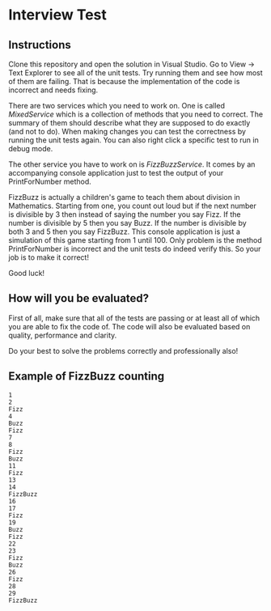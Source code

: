 # Interview Test

## Instructions

Clone this repository and open the solution in Visual Studio. Go to
View -> Text Explorer to see all of the unit tests. Try running them and see how most of them are failing.
That is because the implementation of the code is incorrect and needs
fixing.

There are two services which you need to work on. One
is called *MixedService* which is a collection of methods that you need to correct.
The summary of them should describe what they are supposed to do exactly (and not to do).
When making changes you can test the correctness by running the unit tests again.
You can also right click a specific test to run in debug mode.

The other service you have to work on is *FizzBuzzService*. It comes by an accompanying
console application just to test the output of your PrintForNumber method.

FizzBuzz is actually a children's game to teach them about division in Mathematics.
Starting from one, you count out loud but if the next number is divisible by 3 then instead of
saying the number you say Fizz. If the number is divisible by 5 then you say Buzz. If the number is divisible
by both 3 and 5 then you say FizzBuzz.
This console application is just a simulation of this game starting from 1 until 100.
Only problem is the method PrintForNumber is incorrect and the unit tests do indeed verify this.
So your job is to make it correct!

Good luck!

## How will you be evaluated?

First of all, make sure that all of the tests are passing or at least
all of which you are able to fix the code of. The code will also be evaluated based
on quality, performance and clarity.

Do your best to solve the problems correctly and professionally also!


## Example of FizzBuzz counting

```
1
2
Fizz
4
Buzz
Fizz
7
8
Fizz
Buzz
11
Fizz
13
14
FizzBuzz
16
17
Fizz
19
Buzz
Fizz
22
23
Fizz
Buzz
26
Fizz
28
29
FizzBuzz
```